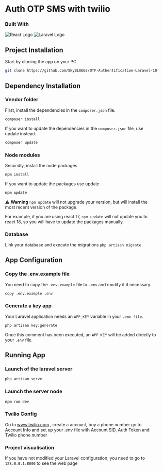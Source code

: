 # Auth OTP SMS with twilio
### Built With
![React Logo](https://upload.wikimedia.org/wikipedia/commons/a/a7/React-icon.svg)
![Laravel Logo](https://upload.wikimedia.org/wikipedia/commons/thumb/9/9a/Laravel.svg/200px-Laravel.svg.png)

## Project Installation
Start by cloning the app on your PC.
```bash
git clone https://github.com/SkyBLUE62/OTP-Authentification-Laravel-10-ReactJS.git
```
## Dependency Installation
### Vendor folder
First, install the dependencies in the ```composer.json``` file.
```bash
composer install
```
If you want to update the dependencies in the ```composer.json``` file, use update instead.
```bash
composer update
```
### Node modules
Secondly, install the node packages 
```bash
npm install
```
If you want to update the packages use update
```bash
npm update
```
⚠️ **Warning**
```npm update``` will not upgrade your version, but will install the most recent version of the package.

For example, if you are using react 17, ```npm update``` will not update you to react 18, so you will have to update the packages manually.

### Database
Link your database and execute the migrations
```php artisan migrate```


## App Configuration
### Copy the .env.example file
You need to copy the ```.env.example``` file to ```.env``` and modify it if necessary.
```bash
copy .env.example .env
```
### Generate a key app
Your Laravel application needs an ```APP_KEY``` variable in your ```.env file```.
```bash
php artisan key:generate
```
Once this comment has been executed, an ```APP_KEY``` will be added directly to your ```.env``` file.

## Running App
### Launch of the laravel server
```bash
php artisan serve
```
### Launch the server node 
```bash
npm run dev
```

### Twilio Config

Go to www.twilio.com , create a account, buy a phone number go to Account Info and set up your .env file with Account SID, Auth Token and Twilio phone number

### Project visualisation 

If you have not modified your Laravel configuration, you need to go to ```128.0.0.1:8000``` to see the web page



